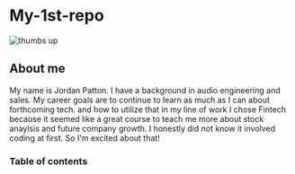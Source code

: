 # My-1st-repo
![thumbs up](https://images.unsplash.com/photo-1520853504280-249b72dc947c?ixlib=rb-1.2.1&ixid=eyJhcHBfaWQiOjEyMDd9&auto=format&fit=crop&w=334&q=80)
## About me
My name is Jordan Patton. I have a background in audio engineering and sales.
My career goals are to continue to learn as much as I can about forthcoming tech. and how to utilize that in my line of work
I chose Fintech because it seemed like a great course to teach me more about stock anaylsis and future company growth. I honestly did not know it involved coding at first. So I'm excited about that!
### Table of contents